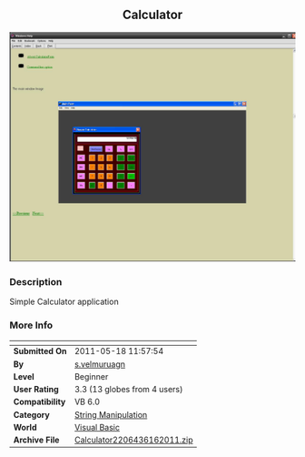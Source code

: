 ﻿<div align="center">

## Calculator 

<img src="PIC2011616933467841.JPG">
</div>

### Description

Simple Calculator application
 
### More Info
 


<span>             |<span>
---                |---
**Submitted On**   |2011-05-18 11:57:54
**By**             |[s\.velmuruagn](https://github.com/Planet-Source-Code/PSCIndex/blob/master/ByAuthor/s-velmuruagn.md)
**Level**          |Beginner
**User Rating**    |3.3 (13 globes from 4 users)
**Compatibility**  |VB 6\.0
**Category**       |[String Manipulation](https://github.com/Planet-Source-Code/PSCIndex/blob/master/ByCategory/string-manipulation__1-5.md)
**World**          |[Visual Basic](https://github.com/Planet-Source-Code/PSCIndex/blob/master/ByWorld/visual-basic.md)
**Archive File**   |[Calculator2206436162011\.zip](https://github.com/Planet-Source-Code/s-velmuruagn-calculator__1-73956/archive/master.zip)








